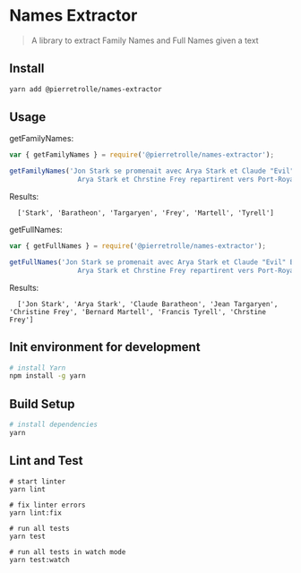 # Names Extractor

> A library to extract Family Names and Full Names given a text   

## Install
``` sh
yarn add @pierretrolle/names-extractor
```

## Usage

getFamilyNames:
```js
var { getFamilyNames } = require('@pierretrolle/names-extractor');

getFamilyNames('Jon Stark se promenait avec Arya Stark et Claude "Evil" Baratheon. En croisant Jean Targaryen et Christine Frey, ils s\'enquirent de l\'état de Bernard Martell, en convalescence chez Francis "Francis" Tyrell.\
                 Arya Stark et Chrstine Frey repartirent vers Port-Royal tandis que Jean Targaryen resta discuter avec Jon "Sait-Rien" Stark.');
```

Results:
```
  ['Stark', 'Baratheon', 'Targaryen', 'Frey', 'Martell', 'Tyrell']
``` 

getFullNames:
```js
var { getFullNames } = require('@pierretrolle/names-extractor');

getFullNames('Jon Stark se promenait avec Arya Stark et Claude "Evil" Baratheon. En croisant Jean Targaryen et Christine Frey, ils s\'enquirent de l\'état de Bernard Martell, en convalescence chez Francis "Francis" Tyrell.\
                 Arya Stark et Chrstine Frey repartirent vers Port-Royal tandis que Jean Targaryen resta discuter avec Jon "Sait-Rien" Stark.');
```

Results:
```
  ['Jon Stark', 'Arya Stark', 'Claude Baratheon', 'Jean Targaryen', 'Christine Frey', 'Bernard Martell', 'Francis Tyrell', 'Chrstine Frey']
``` 

## Init environment for development

``` bash
# install Yarn
npm install -g yarn
```

## Build Setup

``` bash
# install dependencies
yarn
```

## Lint and Test
```
# start linter
yarn lint

# fix linter errors
yarn lint:fix

# run all tests
yarn test

# run all tests in watch mode
yarn test:watch
```
